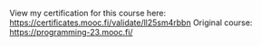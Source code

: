 View my certification for this course here: https://certificates.mooc.fi/validate/ll25sm4rbbn
Original course: https://programming-23.mooc.fi/
